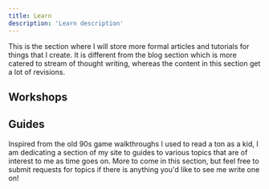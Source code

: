 ```yaml
---
title: Learn
description: 'Learn description'
---
```


This is the section where I will store more formal articles and tutorials for things that I create. It is different from the blog section which is more catered to stream of thought writing, whereas the content in this section get a lot of revisions.

## Workshops

<guide-item title="Scalable Prop Patterns with Vue.js" description="Learn to master props and best practices to create reusable components." href="/workshops/scalable-prop-patterns"></guide-item>

## Guides

Inspired from the old 90s game walkthroughs I used to read a ton as a kid, I am dedicating a section of my site to guides to various topics that are of interest to me as time goes on. More to come in this section, but feel free to submit requests for topics if there is anything you'd like to see me write one on!

<guide-item class="mt-5" title="VuePress Blog Boilerplate" description="An ever-evolving and opinionated dev environment for people who want to use VuePress to power their blogs." image="/images/vuepress-blog-logo.png" alt="VuePress Blog Boilerplate logo" href="https://vuepress-blog-boilerplate.bencodezen.io/"></guide-item>
